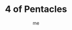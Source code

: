 ---
# basics
title     		 : "4 of Pentacles"
token					 : 'coins-04'
card_type			 : '' # major, minor, court
layout				 : "tarot-card"
author    		 : 'me'
one_liner 		 : "Protection, conservation, preservation, safety"
alt_names			 : ['Power', 'Preservation']
images				 : ['/assets/images/tarot/rws/rw-coins-04.jpg']
keywords			 : ['protection', 'conservation', 'preservation', 'safety']
url						 : 'tarot/cards/coins-04'
aliases				 : []

# password: 'foolish journey'
dropbox				 : ''

meaning_light  : "Putting the long-term ahead of the short term. Practicing self-restraint. Saving for a rainy day. Fasting as part of a spiritual practice. Abstaining from sex as a way of honoring a spiritual tradition or personal promise. Putting money away into savings. Going to the gym."

meaning_shadow : "Being stingy. Refusing to spend money that needs to be spent. Withholding sex from your partner. Taking care of your own needs exclusively, without regard for the needs of others. Spending a dollar to save a penny. Failing to be a good manager of the blessings you’ve been given."

# more detail
correspondence_planet 			: "Sun"
correspondence_astrological : "Capricorn"
correspondence_affirmation  : "I use my resources wisely."
correspondence_story 				: "The main character must carefully manage a resource -- time, money, people -- in order to succeed."

advice_relationships 	 : "Seek balance in both physical and financial matters. Too much spending and too much sex leave everyone feeling exhausted and dazed. Too little spending and too little sex starve the soul, making everyone bitter. The healthier the relationship, the more generous the spirits of those involved."

advice_work 					 : "Conservation makes sense—and can keep an effort afloat, even in difficult times. Taken to extremes, though, short-sighted savings can alienate customers and shatter opportunities. Every short-cut and every opportunity to save has a cost. Be sure your approach is appropriate for the time."

advice_spirituality 	 : "A stingy spirit hampers growth. You simply cannot give more than the Universe can return! Let love, compassion, and interest in others flow freely. Share insights and personal stories. Open yourself to new experiences, new companions, and new points of view. Review your charitable contributions; is it possible to give more?"

advice_personal_growth : "A mature person elects to be responsible for both the body and the bottom line. Try to understand better how your actions impact both your health and your wealth. Rather than obsess on restriction, think in terms of your goal. With it in mind, what actions are appropriate?"

advice_fortune_telling : "A rainy day is coming—it’s time to save."

questions	: ["Sometimes we’re so intent on preserving what we have, we miss opportunities to have more. How might a blind dedication to protection be limiting your life?", "What factors determine how conservative or generous you are?", "What kinds of things must be preserved at all costs?", "When is greediness or stinginess a good trait to have? When might generosity work against you?"]

# referenced in the symbols.toml data file
symbols	  : ['4', 'coins', 'stingy-king', 'distant-village']

# metadata
suppress_topnav : true
related_cards 	: []

---